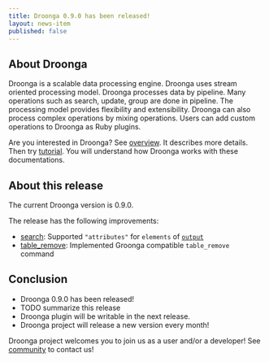 ```yaml
---
title: Droonga 0.9.0 has been released!
layout: news-item
published: false
---
```


## About Droonga

Droonga is a scalable data processing engine. Droonga uses stream oriented processing model. Droonga processes data by pipeline. Many operations such as search, update, group are done in pipeline. The processing model provides flexibility and extensibility. Droonga can also process complex operations by mixing operations. Users can add custom operations to Droonga as Ruby plugins.

Are you interested in Droonga? See [overview](/overview/). It describes more details. Then try [tutorial](/tutorial/). You will understand how Droonga works with these documentations.

## About this release

The current Droonga version is 0.9.0.

The release has the following improvements:

 * [search][]: Supported `"attributes"` for `elements` of [`output`](/reference/commands/search/#query-output)
 * [table_remove][]: Implemented Groonga compatible `table_remove` command

## Conclusion

 * Droonga 0.9.0 has been released!
 * TODO summarize this release
 * Droonga plugin will be writable in the next release.
 * Droonga project will release a new version every month!

Droonga project welcomes you to join us as a user and/or a developer! See [community][] to contact us!

  [community]: /community/
  [search]: /reference/commands/search/
  [table_remove]: /reference/commands/table-remove
